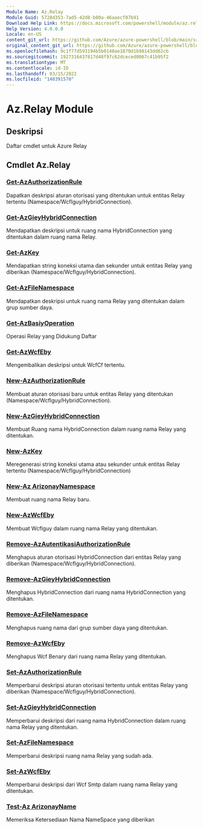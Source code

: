 ```yaml
---
Module Name: Az.Relay
Module Guid: 5728d353-7ad5-42d8-b00a-46aaecf07b91
Download Help Link: https://docs.microsoft.com/powershell/module/az.relay
Help Version: 4.0.0.0
Locale: en-US
content_git_url: https://github.com/Azure/azure-powershell/blob/main/src/Relay/Relay/help/Az.Relay.md
original_content_git_url: https://github.com/Azure/azure-powershell/blob/main/src/Relay/Relay/help/Az.Relay.md
ms.openlocfilehash: 9c1f77d593194b5b0140ae1870d1b98143dd62cb
ms.sourcegitcommit: 1927316437817d48f97c62dceced0067c41b95f2
ms.translationtype: MT
ms.contentlocale: id-ID
ms.lasthandoff: 03/15/2022
ms.locfileid: "140391570"
---
```

# Az.Relay Module
## Deskripsi
Daftar cmdlet untuk Azure Relay

## Cmdlet Az.Relay
### [Get-AzAuthorizationRule](Get-AzRelayAuthorizationRule.md)
Dapatkan deskripsi aturan otorisasi yang ditentukan untuk entitas Relay tertentu (Namespace/WcfIguy/HybridConnection).

### [Get-AzGieyHybridConnection](Get-AzRelayHybridConnection.md)
Mendapatkan deskripsi untuk ruang nama HybridConnection yang ditentukan dalam ruang nama Relay.

### [Get-AzKey](Get-AzRelayKey.md)
Mendapatkan string koneksi utama dan sekunder untuk entitas Relay yang diberikan (Namespace/WcfIguy/HybridConnection).

### [Get-AzFileNamespace](Get-AzRelayNamespace.md)
Mendapatkan deskripsi untuk ruang nama Relay yang ditentukan dalam grup sumber daya.

### [Get-AzBasiyOperation](Get-AzRelayOperation.md)
Operasi Relay yang Didukung Daftar

### [Get-AzWcfEby](Get-AzWcfRelay.md)
Mengembalikan deskripsi untuk WcfCf tertentu.

### [New-AzAuthorizationRule](New-AzRelayAuthorizationRule.md)
Membuat aturan otorisasi baru untuk entitas Relay yang ditentukan (Namespace/WcfIguy/HybridConnection).

### [New-AzGieyHybridConnection](New-AzRelayHybridConnection.md)
Membuat Ruang nama HybridConnection dalam ruang nama Relay yang ditentukan.

### [New-AzKey](New-AzRelayKey.md)
Meregenerasi string koneksi utama atau sekunder untuk entitas Relay tertentu (Namespace/WcfIguy/HybridConnection)

### [New-Az ArizonayNamespace](New-AzRelayNamespace.md)
Membuat ruang nama Relay baru.

### [New-AzWcfEby](New-AzWcfRelay.md)
Membuat WcfIguy dalam ruang nama Relay yang ditentukan.

### [Remove-AzAutentikasiAuthorizationRule](Remove-AzRelayAuthorizationRule.md)
Menghapus aturan otorisasi HybridConnection dari entitas Relay yang diberikan (Namespace/WcfIguy/HybridConnection).

### [Remove-AzGieyHybridConnection](Remove-AzRelayHybridConnection.md)
Menghapus HybridConnection dari ruang nama HybridConnection yang ditentukan.

### [Remove-AzFileNamespace](Remove-AzRelayNamespace.md)
Menghapus ruang nama dari grup sumber daya yang ditentukan. 

### [Remove-AzWcfEby](Remove-AzWcfRelay.md)
Menghapus Wcf Benary dari ruang nama Relay yang ditentukan.

### [Set-AzAuthorizationRule](Set-AzRelayAuthorizationRule.md)
Memperbarui deskripsi aturan otorisasi tertentu untuk entitas Relay yang diberikan (Namespace/WcfIguy/HybridConnection).

### [Set-AzGieyHybridConnection](Set-AzRelayHybridConnection.md)
Memperbarui deskripsi dari ruang nama HybridConnection dalam ruang nama Relay yang ditentukan.

### [Set-AzFileNamespace](Set-AzRelayNamespace.md)
Memperbarui deskripsi ruang nama Relay yang sudah ada.

### [Set-AzWcfEby](Set-AzWcfRelay.md)
Memperbarui deskripsi dari Wcf Smtp dalam ruang nama Relay yang ditentukan.

### [Test-Az ArizonayName](Test-AzRelayName.md)
Memeriksa Ketersediaan Nama NameSpace yang diberikan

